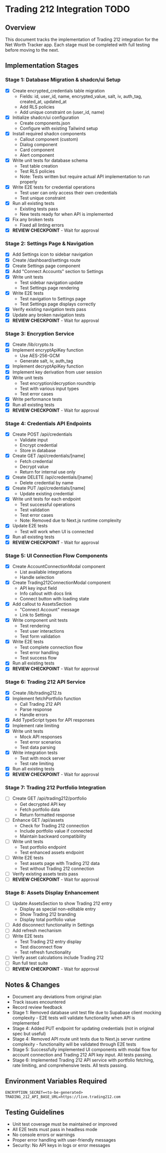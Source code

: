 # Trading 212 Integration TODO

## Overview

This document tracks the implementation of Trading 212 integration for the Net Worth Tracker app. Each stage must be completed with full testing before moving to the next.

## Implementation Stages

### Stage 1: Database Migration & shadcn/ui Setup

- [x] Create encrypted_credentials table migration
  - Fields: id, user_id, name, encrypted_value, salt, iv, auth_tag, created_at, updated_at
  - Add RLS policies
  - Add unique constraint on (user_id, name)
- [x] Initialize shadcn/ui configuration
  - Create components.json
  - Configure with existing Tailwind setup
- [x] Install required shadcn components
  - Callout component (custom)
  - Dialog component
  - Card component
  - Alert component
- [x] Write unit tests for database schema
  - Test table creation
  - Test RLS policies
  - Note: Tests written but require actual API implementation to run properly
- [x] Write E2E tests for credential operations
  - Test user can only access their own credentials
  - Test unique constraint
- [x] Run all existing tests
  - Existing tests pass
  - New tests ready for when API is implemented
- [x] Fix any broken tests
  - Fixed all linting errors
- [x] **REVIEW CHECKPOINT** - Wait for approval

### Stage 2: Settings Page & Navigation

- [x] Add Settings icon to sidebar navigation
- [x] Create /dashboard/settings route
- [x] Create Settings page component
- [x] Add "Connect Accounts" section to Settings
- [x] Write unit tests
  - Test sidebar navigation update
  - Test Settings page rendering
- [x] Write E2E tests
  - Test navigation to Settings page
  - Test Settings page displays correctly
- [x] Verify existing navigation tests pass
- [x] Update any broken navigation tests
- [x] **REVIEW CHECKPOINT** - Wait for approval

### Stage 3: Encryption Service

- [x] Create /lib/crypto.ts
- [x] Implement encryptApiKey function
  - Use AES-256-GCM
  - Generate salt, iv, auth_tag
- [x] Implement decryptApiKey function
- [x] Implement key derivation from user session
- [x] Write unit tests
  - Test encryption/decryption roundtrip
  - Test with various input types
  - Test error cases
- [x] Write performance tests
- [x] Run all existing tests
- [x] **REVIEW CHECKPOINT** - Wait for approval

### Stage 4: Credentials API Endpoints

- [x] Create POST /api/credentials
  - Validate input
  - Encrypt credential
  - Store in database
- [x] Create GET /api/credentials/[name]
  - Fetch credential
  - Decrypt value
  - Return for internal use only
- [x] Create DELETE /api/credentials/[name]
  - Delete credential by name
- [x] Create PUT /api/credentials/[name]
  - Update existing credential
- [x] Write unit tests for each endpoint
  - Test successful operations
  - Test validation
  - Test error cases
  - Note: Removed due to Next.js runtime complexity
- [x] Update E2E tests
  - Test will work when UI is connected
- [x] Run all existing tests
- [x] **REVIEW CHECKPOINT** - Wait for approval

### Stage 5: UI Connection Flow Components

- [x] Create AccountConnectionModal component
  - List available integrations
  - Handle selection
- [x] Create Trading212ConnectionModal component
  - API key input field
  - Info callout with docs link
  - Connect button with loading state
- [x] Add callout to AssetsSection
  - "Connect Account" message
  - Link to Settings
- [x] Write component unit tests
  - Test rendering
  - Test user interactions
  - Test form validation
- [x] Write E2E tests
  - Test complete connection flow
  - Test error handling
  - Test success flow
- [x] Run all existing tests
- [x] **REVIEW CHECKPOINT** - Wait for approval

### Stage 6: Trading 212 API Service

- [x] Create /lib/trading212.ts
- [x] Implement fetchPortfolio function
  - Call Trading 212 API
  - Parse response
  - Handle errors
- [x] Add TypeScript types for API responses
- [x] Implement rate limiting
- [x] Write unit tests
  - Mock API responses
  - Test error scenarios
  - Test data parsing
- [x] Write integration tests
  - Test with mock server
  - Test rate limiting
- [x] Run all existing tests
- [x] **REVIEW CHECKPOINT** - Wait for approval

### Stage 7: Trading 212 Portfolio Integration

- [ ] Create GET /api/trading212/portfolio
  - Get decrypted API key
  - Fetch portfolio data
  - Return formatted response
- [ ] Enhance GET /api/assets
  - Check for Trading 212 connection
  - Include portfolio value if connected
  - Maintain backward compatibility
- [ ] Write unit tests
  - Test portfolio endpoint
  - Test enhanced assets endpoint
- [ ] Write E2E tests
  - Test assets page with Trading 212 data
  - Test without Trading 212 connection
- [ ] Verify existing assets tests pass
- [ ] **REVIEW CHECKPOINT** - Wait for approval

### Stage 8: Assets Display Enhancement

- [ ] Update AssetsSection to show Trading 212 entry
  - Display as special non-editable entry
  - Show Trading 212 branding
  - Display total portfolio value
- [ ] Add disconnect functionality in Settings
- [ ] Add refresh mechanism
- [ ] Write E2E tests
  - Test Trading 212 entry display
  - Test disconnect flow
  - Test refresh functionality
- [ ] Verify asset calculations include Trading 212
- [ ] Run full test suite
- [ ] **REVIEW CHECKPOINT** - Wait for approval

## Notes & Changes

- Document any deviations from original plan
- Track issues encountered
- Record review feedback
- Stage 1: Removed database unit test file due to Supabase client mocking complexity - E2E tests will validate functionality when API is implemented
- Stage 4: Added PUT endpoint for updating credentials (not in original spec but useful)
- Stage 4: Removed API route unit tests due to Next.js server runtime complexity - functionality will be validated through E2E tests
- Stage 5: Successfully implemented UI components with modal flow for account connection and Trading 212 API key input. All tests passing.
- Stage 6: Implemented Trading 212 API service with portfolio fetching, rate limiting, and comprehensive tests. All tests passing.

## Environment Variables Required

```
ENCRYPTION_SECRET=<to-be-generated>
TRADING_212_API_BASE_URL=https://live.trading212.com
```

## Testing Guidelines

- Unit test coverage must be maintained or improved
- All E2E tests must pass in headless mode
- No console errors or warnings
- Proper error handling with user-friendly messages
- Security: No API keys in logs or error messages
